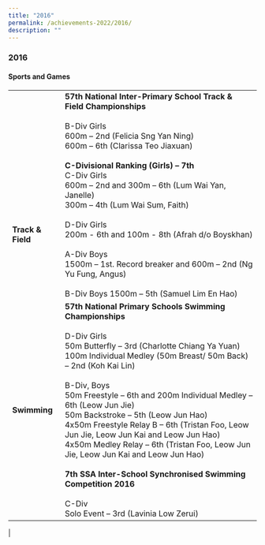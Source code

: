 ```yaml
---
title: "2016"
permalink: /achievements-2022/2016/
description: ""
---
```

### **2016**

#### **Sports and Games**

|  |  |
|---|---|
| <br><br><br><br><br><br><br><br>**Track & Field** | **57th National Inter-Primary School Track & Field Championships**<br><br> B-Div Girls<br> 600m – 2nd (Felicia Sng Yan Ning)<br> 600m – 6th (Clarissa Teo Jiaxuan)<br><br> **C-Divisional Ranking (Girls) – 7th**<br> C-Div Girls<br> 600m – 2nd and 300m – 6th (Lum Wai Yan, Janelle)<br> 300m – 4th (Lum Wai Sum, Faith)<br><br> D-Div Girls <br>200m - 6th and 100m - 8th (Afrah d/o Boyskhan)<br><br> A-Div Boys<br> 1500m – 1st. Record breaker and 600m – 2nd (Ng Yu Fung, Angus)<br><br> B-Div Boys 1500m – 5th (Samuel Lim En Hao) |
| **Swimming** | **57th National Primary Schools Swimming Championships** <br><br> D-Div Girls<br> 50m Butterfly – 3rd  (Charlotte Chiang Ya Yuan) <br>100m Individual Medley (50m Breast/ 50m Back) – 2nd (Koh Kai Lin) <br><br>  B-Div, Boys<br> 50m Freestyle – 6th and 200m Individual Medley – 6th (Leow Jun Jie) <br>50m Backstroke  – 5th (Leow Jun Hao)<br> 4x50m Freestyle Relay B – 6th (Tristan Foo, Leow Jun Jie, Leow Jun Kai and Leow Jun Hao) <br>4x50m Medley Relay – 6th (Tristan Foo, Leow Jun Jie, Leow Jun Kai and Leow Jun Hao) <br><br>  **7th SSA Inter-School Synchronised Swimming Competition 2016**<br><br> C-Div<br> Solo Event – 3rd (Lavinia Low Zerui) |
|
